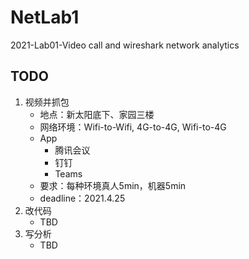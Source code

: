 # NetLab1
2021-Lab01-Video call and wireshark network analytics
## TODO

1. 视频并抓包
   - 地点：新太阳底下、家园三楼
   - 网络环境：Wifi-to-Wifi, 4G-to-4G, Wifi-to-4G
   - App
     - 腾讯会议
     - 钉钉
     - Teams
   - 要求：每种环境真人5min，机器5min
   - deadline：2021.4.25
2. 改代码
   - TBD
3. 写分析
   - TBD
